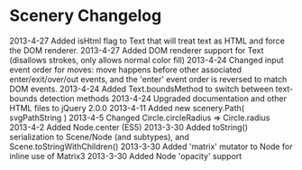 
Scenery Changelog
=================

2013-4-27 Added isHtml flag to Text that will treat text as HTML and force the DOM renderer.
2013-4-27 Added DOM renderer support for Text (disallows strokes, only allows normal color fill)
2013-4-24 Changed input event order for moves: move happens before other associated enter/exit/over/out events, and the 'enter' event order is reversed to match DOM events.
2013-4-24 Added Text.boundsMethod to switch between text-bounds detection methods
2013-4-24 Upgraded documentation and other HTML files to jQuery 2.0.0
2013-4-11 Added new scenery.Path( svgPathString )
2013-4-5  Changed Circle.circleRadius => Circle.radius
2013-4-2  Added Node.center (ES5)
2013-3-30 Added toString() serialization to Scene/Node (and subtypes), and Scene.toStringWithChildren()
2013-3-30 Added 'matrix' mutator to Node for inline use of Matrix3
2013-3-30 Added Node 'opacity' support
